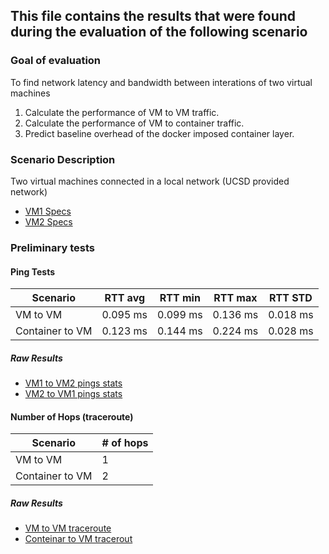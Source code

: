## This file contains the results that were found during the evaluation of the following scenario
### Goal of evaluation
To find network latency and bandwidth between interations of two virtual machines
1. Calculate the performance of VM to VM traffic.
2. Calculate the performance of VM to container traffic.
3. Predict baseline overhead of the docker imposed container layer.
### Scenario Description
Two virtual machines connected in a local network (UCSD provided network)
- [VM1 Specs](ucsd_vm1_specs.txt)
- [VM2 Specs](ucsd_vm2_specs.txt)

### Preliminary tests

#### Ping Tests

Scenario        | RTT avg  | RTT min | RTT max | RTT STD
----------------|----------|---------|-------- |---------
VM to VM        | 0.095 ms | 0.099 ms| 0.136 ms| 0.018 ms
Container to VM | 0.123 ms | 0.144 ms| 0.224 ms| 0.028 ms

##### Raw Results
- [VM1 to VM2 pings stats](vm1_ping_stats.txt)
- [VM2 to VM1 pings stats](vm2_ping_stats.txt)

#### Number of Hops (traceroute)

Scenario        |# of hops
----------------|---------
VM to VM        |1    
Container to VM |2

##### Raw Results
- [VM to VM traceroute](vm1_traceroute.txt)
- [Conteinar to VM tracerout](container2_to_vm1_traceroute.txt)

